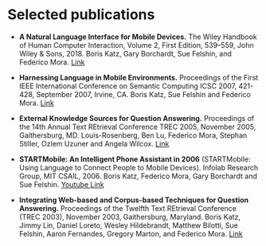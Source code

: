 # Selected publications 

- **A Natural Language Interface for Mobile Devices.** The Wiley Handbook of Human Computer Interaction, Volume 2, First Edition, 539–559, John Wiley & Sons, 2018. Boris Katz, Gary Borchardt, Sue Felshin, and Federico Mora. [Link](https://github.com/totic/totic.github.io/blob/e7c73159aac2c0c16a17900370a4b0f996e6d40b/publications/A%20Natural%20Language%20Interface%20for%20Mobile%20Devices.pdf)

- **Harnessing Language in Mobile Environments.** Proceedings of the First IEEE International Conference on Semantic Computing ICSC 2007, 421-428, September 2007, Irvine, CA. Boris Katz, Sue Felshin and Federico Mora. [Link](https://github.com/totic/totic.github.io/blob/main/publications/Harnessing%20Language%20in%20Mobile%20Environments.pdf)

- **External Knowledge Sources for Question Answering.** Proceedings of the 14th Annual Text REtrieval Conference TREC 2005, November 2005, Gaithersburg, MD. Louis-Rosenberg, Ben Lu, Federico Mora, Stephan Stiller, Ozlem Uzuner and Angela Wilcox. [Link](https://github.com/totic/totic.github.io/blob/main/publications/TREC2005.pdf)

- **STARTMobile: An Intelligent Phone Assistant in 2006** (STARTMobile: Using Language to Connect People to Mobile Devices). Infolab Research Group, MIT CSAIL, 2006. Boris Katz, Federico Mora, Gary Borchardt and Sue Felshin. [Youtube Link](http://www.youtube.com/watch?v=BqOKqXaUWOw)

- **Integrating Web-based and Corpus-based Techniques for Question Answering.** Proceedings of the Twelfth Text REtrieval Conference (TREC 2003), November 2003, Gaithersburg, Maryland. Boris Katz, Jimmy Lin, Daniel Loreto, Wesley Hildebrandt, Matthew Bilotti, Sue Felshin, Aaron Fernandes, Gregory Marton, and Federico Mora.  [Link](https://github.com/totic/totic.github.io/blob/main/publications/TREC2003.pdf)
